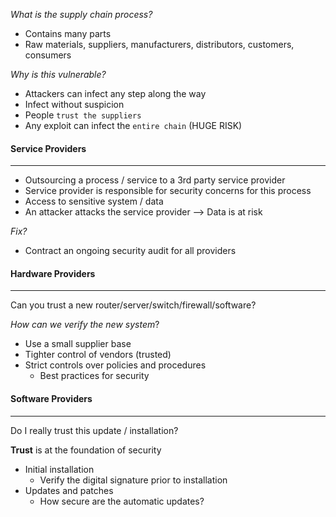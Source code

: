 
*What is the supply chain process?*
- Contains many parts
- Raw materials, suppliers, manufacturers, distributors, customers, consumers

*Why is this vulnerable?*
- Attackers can infect any step along the way
- Infect without suspicion
- People `trust the suppliers`
- Any exploit can infect the `entire chain` (HUGE RISK)


#### Service Providers
------
- Outsourcing a process / service to a 3rd party service provider
- Service provider is responsible for security concerns for this process
- Access to sensitive system / data
- An attacker attacks the service provider --> Data is at risk

*Fix?*
- Contract an ongoing security audit for all providers



#### Hardware Providers
----
Can you trust a new router/server/switch/firewall/software?

*How can we verify the new system*?
- Use a small supplier base
- Tighter control of vendors (trusted)
- Strict controls over policies and procedures 
	- Best practices for security


#### Software Providers
-----
Do I really trust this update / installation?

**Trust** is at the foundation of security
- Initial installation
	- Verify the digital signature prior to installation
- Updates and patches
	- How secure are the automatic updates?
